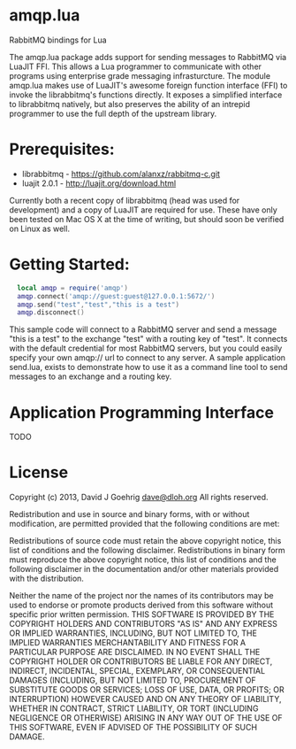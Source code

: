 amqp.lua
========

RabbitMQ bindings for Lua

The amqp.lua package adds support for sending messages to RabbitMQ via LuaJIT FFI.  This allows a Lua programmer to
communicate with other programs using enterprise grade messaging infrasturcture.  The module amqp.lua makes use of 
LuaJIT's awesome foreign function interface (FFI) to invoke the librabbitmq's functions directly.  It exposes a 
simplified interface to librabbitmq natively, but also preserves the ability of an intrepid programmer to use the
full depth of the upstream library.

Prerequisites:
==============

* librabbitmq - https://github.com/alanxz/rabbitmq-c.git
* luajit 2.0.1 - http://luajit.org/download.html 

Currently both a recent copy of librabbitmq (head was used for development) and a copy of LuaJIT are required for
use.  These have only been tested on Mac OS X at the time of writing, but should soon be verified on Linux as well.


Getting Started:
================

```lua
  local amqp = require('amqp')
  amqp.connect('amqp://guest:guest@127.0.0.1:5672/')
  amqp.send("test","test","this is a test")
  amqp.disconnect()
```

This sample code will connect to a RabbitMQ server and send a message "this is a test" to the exchange "test" with a
routing key of "test".  It connects with the default credential for most RabbitMQ servers, but you could easily specify
your own amqp:// url to connect to any server.  A sample application send.lua, exists to demonstrate how to use it as 
a command line tool to send messages to an exchange and a routing key.

Application Programming Interface
=================================

  TODO


License
=======

Copyright (c) 2013, David J Goehrig <dave@dloh.org>
All rights reserved.

Redistribution and use in source and binary forms, with or without modification, are permitted provided that the 
following conditions are met:

Redistributions of source code must retain the above copyright notice, this list of conditions and the following 
disclaimer. Redistributions in binary form must reproduce the above copyright notice, this list of conditions and 
the following disclaimer in the documentation and/or other materials provided with the distribution.

Neither the name of the project nor the names of its contributors may be used to endorse or promote products derived
from this software without specific prior written permission.  THIS SOFTWARE IS PROVIDED BY THE COPYRIGHT HOLDERS AND
CONTRIBUTORS "AS IS" AND ANY EXPRESS OR IMPLIED WARRANTIES, INCLUDING, BUT NOT LIMITED TO, THE IMPLIED WARRANTIES 
MERCHANTABILITY AND FITNESS FOR A PARTICULAR PURPOSE ARE DISCLAIMED. IN NO EVENT SHALL THE COPYRIGHT HOLDER OR 
CONTRIBUTORS BE LIABLE FOR ANY DIRECT, INDIRECT, INCIDENTAL, SPECIAL, EXEMPLARY, OR CONSEQUENTIAL DAMAGES 
(INCLUDING, BUT NOT LIMITED TO, PROCUREMENT OF SUBSTITUTE GOODS OR SERVICES; LOSS OF USE, DATA, OR PROFITS; OR 
INTERRUPTION) HOWEVER CAUSED AND ON ANY THEORY OF LIABILITY, WHETHER IN CONTRACT, STRICT LIABILITY, OR TORT 
(INCLUDING NEGLIGENCE OR OTHERWISE) ARISING IN ANY WAY OUT OF THE USE OF THIS SOFTWARE, EVEN IF ADVISED OF THE
POSSIBILITY OF SUCH DAMAGE.

